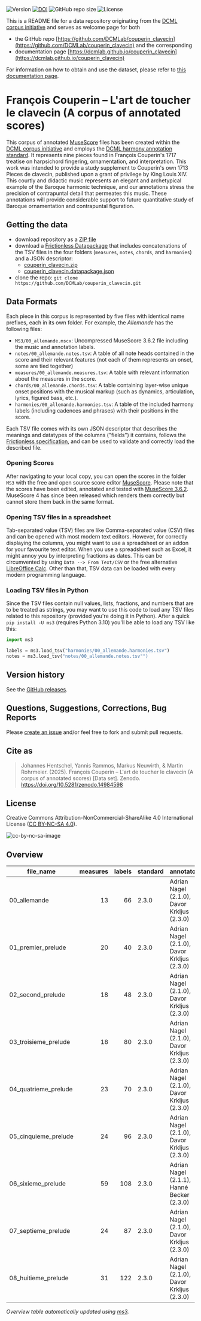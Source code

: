 ![Version](https://img.shields.io/github/v/release/DCMLab/couperin_clavecin?display_name=tag)
[![DOI](https://zenodo.org/badge/388412801.svg)](https://doi.org/10.5281/zenodo.14984598)
![GitHub repo size](https://img.shields.io/github/repo-size/DCMLab/couperin_clavecin)
![License](https://img.shields.io/badge/license-CC%20BY--NC--SA%204.0-9cf)


This is a README file for a data repository originating from the [DCML corpus initiative](https://github.com/DCMLab/dcml_corpora)
and serves as welcome page for both 

* the GitHub repo [https://github.com/DCMLab/couperin_clavecin](https://github.com/DCMLab/couperin_clavecin) and the corresponding
* documentation page [https://dcmlab.github.io/couperin_clavecin](https://dcmlab.github.io/couperin_clavecin)

For information on how to obtain and use the dataset, please refer to [this documentation page](https://dcmlab.github.io/couperin_clavecin/introduction).

# François Couperin – L'art de toucher le clavecin (A corpus of annotated scores)

This corpus of annotated [MuseScore](https://musescore.org) files has been created within
the [DCML corpus initiative](https://github.com/DCMLab/dcml_corpora) and employs
the [DCML harmony annotation standard](https://github.com/DCMLab/standards). It represents nine pieces found in François
Couperin's 1717 treatise on harpsichord fingering, ornamentation, and interpretation. This work was intended to provide
a study supplement to Couperin's own 1713 Pieces de clavecin, published upon a grant of privilege by King Louis XIV.
This courtly and didactic music represents an elegant and archetypical example of the Baroque harmonic technique, and
our annotations stress the precision of contrapuntal detail that permeates this music. These annotations will provide
considerable support to future quantitative study of Baroque ornamentation and contrapuntal figuration.

## Getting the data

* download repository as a [ZIP file](https://github.com/DCMLab/couperin_clavecin/archive/main.zip)
* download a [Frictionless Datapackage](https://specs.frictionlessdata.io/data-package/) that includes concatenations
  of the TSV files in the four folders (`measures`, `notes`, `chords`, and `harmonies`) and a JSON descriptor:
  * [couperin_clavecin.zip](https://github.com/DCMLab/couperin_clavecin/releases/latest/download/couperin_clavecin.zip)
  * [couperin_clavecin.datapackage.json](https://github.com/DCMLab/couperin_clavecin/releases/latest/download/couperin_clavecin.datapackage.json)
* clone the repo: `git clone https://github.com/DCMLab/couperin_clavecin.git` 


## Data Formats

Each piece in this corpus is represented by five files with identical name prefixes, each in its own folder. 
For example, the *Allemande* has the following files:

* `MS3/00_allemande.mscx`: Uncompressed MuseScore 3.6.2 file including the music and annotation labels.
* `notes/00_allemande.notes.tsv`: A table of all note heads contained in the score and their relevant features (not each of them represents an onset, some are tied together)
* `measures/00_allemande.measures.tsv`: A table with relevant information about the measures in the score.
* `chords/00_allemande.chords.tsv`: A table containing layer-wise unique onset positions with the musical markup (such as dynamics, articulation, lyrics, figured bass, etc.).
* `harmonies/00_allemande.harmonies.tsv`: A table of the included harmony labels (including cadences and phrases) with their positions in the score.

Each TSV file comes with its own JSON descriptor that describes the meanings and datatypes of the columns ("fields") it contains,
follows the [Frictionless specification](https://specs.frictionlessdata.io/tabular-data-resource/),
and can be used to validate and correctly load the described file. 

### Opening Scores

After navigating to your local copy, you can open the scores in the folder `MS3` with the free and open source score
editor [MuseScore](https://musescore.org). Please note that the scores have been edited, annotated and tested with
[MuseScore 3.6.2](https://github.com/musescore/MuseScore/releases/tag/v3.6.2). 
MuseScore 4 has since been released which renders them correctly but cannot store them back in the same format.

### Opening TSV files in a spreadsheet

Tab-separated value (TSV) files are like Comma-separated value (CSV) files and can be opened with most modern text
editors. However, for correctly displaying the columns, you might want to use a spreadsheet or an addon for your
favourite text editor. When you use a spreadsheet such as Excel, it might annoy you by interpreting fractions as
dates. This can be circumvented by using `Data --> From Text/CSV` or the free alternative
[LibreOffice Calc](https://www.libreoffice.org/download/download/). Other than that, TSV data can be loaded with
every modern programming language.

### Loading TSV files in Python

Since the TSV files contain null values, lists, fractions, and numbers that are to be treated as strings, you may want
to use this code to load any TSV files related to this repository (provided you're doing it in Python). After a quick
`pip install -U ms3` (requires Python 3.10) you'll be able to load any TSV like this:

```python
import ms3

labels = ms3.load_tsv("harmonies/00_allemande.harmonies.tsv")
notes = ms3.load_tsv("notes/00_allemande.notes.tsv"")
```


## Version history

See the [GitHub releases](https://github.com/DCMLab/couperin_clavecin/releases).

## Questions, Suggestions, Corrections, Bug Reports

Please [create an issue](https://github.com/DCMLab/couperin_clavecin/issues) and/or feel free to fork and submit pull requests.

## Cite as

> Johannes Hentschel, Yannis Rammos, Markus Neuwirth, & Martin Rohrmeier. (2025). François Couperin – L'art de toucher le clavecin (A corpus of annotated scores) [Data set]. Zenodo. https://doi.org/10.5281/zenodo.14984598

## License

Creative Commons Attribution-NonCommercial-ShareAlike 4.0 International License ([CC BY-NC-SA 4.0](https://creativecommons.org/licenses/by-nc-sa/4.0/)).

![cc-by-nc-sa-image](https://licensebuttons.net/l/by-nc-sa/4.0/88x31.png)


## Overview
|     file_name      |measures|labels|standard|                annotators                 |   reviewers    |
|--------------------|-------:|-----:|--------|-------------------------------------------|----------------|
|00_allemande        |      13|    66|2.3.0   |Adrian Nagel (2.1.0), Davor Krkljus (2.3.0)|DK, Hanné Becker|
|01_premier_prelude  |      20|    40|2.3.0   |Adrian Nagel (2.1.0), Davor Krkljus (2.3.0)|DK, Hanné Becker|
|02_second_prelude   |      18|    48|2.3.0   |Adrian Nagel (2.1.0), Davor Krkljus (2.3.0)|DK, Hanné Becker|
|03_troisieme_prelude|      18|    80|2.3.0   |Adrian Nagel (2.1.0), Davor Krkljus (2.3.0)|DK, Hanné Becker|
|04_quatrieme_prelude|      23|    70|2.3.0   |Adrian Nagel (2.1.0), Davor Krkljus (2.3.0)|DK, Hanné Becker|
|05_cinquieme_prelude|      24|    96|2.3.0   |Adrian Nagel (2.1.0), Davor Krkljus (2.3.0)|DK, Hanné Becker|
|06_sixieme_prelude  |      59|   108|2.3.0   |Adrian Nagel (2.1.1), Hanné Becker (2.3.0) |DK              |
|07_septieme_prelude |      24|    87|2.3.0   |Adrian Nagel (2.1.0), Davor Krkljus (2.3.0)|DK, Hanné Becker|
|08_huitieme_prelude |      31|   122|2.3.0   |Adrian Nagel (2.1.0), Davor Krkljus (2.3.0)|DK, Hanné Becker|


*Overview table automatically updated using [ms3](https://ms3.readthedocs.io/).*
